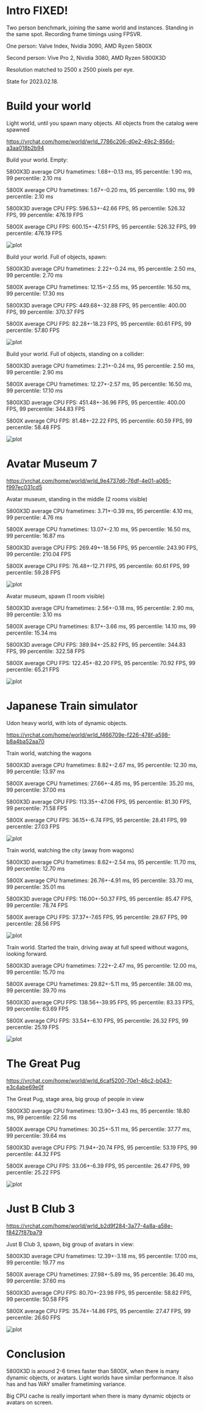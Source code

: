 # Intro FIXED!

Two person benchmark, joining the same world and instances. Standing in the same spot. Recording frame timings using FPSVR.

One person: Valve Index, Nvidia 3090, AMD Ryzen 5800X

Second person: Vive Pro 2, Nividia 3080, AMD Ryzen 5800X3D

Resolution matched to 2500 x 2500 pixels per eye. 

State for 2023.02.18.


# Build your world

Light world, until you spawn many objects. All objects from the catalog were spawned

https://vrchat.com/home/world/wrld_7786c206-d0e2-49c2-856d-a3aa018b2b94

Build your world. Empty:

5800X3D average CPU frametimes: 1.68+-0.13 ms, 95 percentile: 1.90 ms, 99 percentile: 2.10 ms

5800X average CPU frametimes: 1.67+-0.20 ms, 95 percentile: 1.90 ms, 99 percentile: 2.10 ms

5800X3D average CPU FPS: 596.53+-42.66 FPS, 95 percentile: 526.32 FPS, 99 percentile: 476.19 FPS

5800X average CPU FPS: 600.15+-47.51 FPS, 95 percentile: 526.32 FPS, 99 percentile: 476.19 FPS

![plot](./build_your_world_empty.png)


Build your world. Full of objects, spawn:

5800X3D average CPU frametimes: 2.22+-0.24 ms, 95 percentile: 2.50 ms, 99 percentile: 2.70 ms

5800X average CPU frametimes: 12.15+-2.55 ms, 95 percentile: 16.50 ms, 99 percentile: 17.30 ms

5800X3D average CPU FPS: 449.68+-32.88 FPS, 95 percentile: 400.00 FPS, 99 percentile: 370.37 FPS

5800X average CPU FPS: 82.28+-18.23 FPS, 95 percentile: 60.61 FPS, 99 percentile: 57.80 FPS


![plot](./build_your_world_items-spawn.png)


Build your world. Full of objects, standing on a collider:

5800X3D average CPU frametimes: 2.21+-0.24 ms, 95 percentile: 2.50 ms, 99 percentile: 2.90 ms

5800X average CPU frametimes: 12.27+-2.57 ms, 95 percentile: 16.50 ms, 99 percentile: 17.10 ms

5800X3D average CPU FPS: 451.48+-36.96 FPS, 95 percentile: 400.00 FPS, 99 percentile: 344.83 FPS

5800X average CPU FPS: 81.48+-22.22 FPS, 95 percentile: 60.59 FPS, 99 percentile: 58.48 FPS

![plot](./build_your_world_items-bed.png)


# Avatar Museum 7

https://vrchat.com/home/world/wrld_9e4737d6-76df-4e01-a065-f997ec031cd5

Avatar museum, standing in the middle (2 rooms visible)

5800X3D average CPU frametimes: 3.71+-0.39 ms, 95 percentile: 4.10 ms, 99 percentile: 4.76 ms

5800X average CPU frametimes: 13.07+-2.10 ms, 95 percentile: 16.50 ms, 99 percentile: 16.87 ms

5800X3D average CPU FPS: 269.49+-18.56 FPS, 95 percentile: 243.90 FPS, 99 percentile: 210.04 FPS

5800X average CPU FPS: 76.48+-12.71 FPS, 95 percentile: 60.61 FPS, 99 percentile: 59.28 FPS


![plot](./avatar_museum_middle.png)



Avatar museum, spawn (1 room visible)


5800X3D average CPU frametimes: 2.56+-0.18 ms, 95 percentile: 2.90 ms, 99 percentile: 3.10 ms

5800X average CPU frametimes: 8.17+-3.66 ms, 95 percentile: 14.10 ms, 99 percentile: 15.34 ms

5800X3D average CPU FPS: 389.94+-25.82 FPS, 95 percentile: 344.83 FPS, 99 percentile: 322.58 FPS

5800X average CPU FPS: 122.45+-82.20 FPS, 95 percentile: 70.92 FPS, 99 percentile: 65.21 FPS



![plot](./avatar_museum_spawn.png)


# Japanese Train simulator

Udon heavy world, with lots of dynamic objects.

https://vrchat.com/home/world/wrld_f466709e-f226-478f-a598-b8a4ba52aa70

Train world, watching the wagons

5800X3D average CPU frametimes: 8.82+-2.67 ms, 95 percentile: 12.30 ms, 99 percentile: 13.97 ms

5800X average CPU frametimes: 27.66+-4.85 ms, 95 percentile: 35.20 ms, 99 percentile: 37.00 ms

5800X3D average CPU FPS: 113.35+-47.06 FPS, 95 percentile: 81.30 FPS, 99 percentile: 71.58 FPS

5800X average CPU FPS: 36.15+-6.74 FPS, 95 percentile: 28.41 FPS, 99 percentile: 27.03 FPS



![plot](./train_world_spawn_wagons_tower.png)


Train world, watching the city (away from wagons)

5800X3D average CPU frametimes: 8.62+-2.54 ms, 95 percentile: 11.70 ms, 99 percentile: 12.70 ms

5800X average CPU frametimes: 26.76+-4.91 ms, 95 percentile: 33.70 ms, 99 percentile: 35.01 ms

5800X3D average CPU FPS: 116.00+-50.37 FPS, 95 percentile: 85.47 FPS, 99 percentile: 78.74 FPS

5800X average CPU FPS: 37.37+-7.65 FPS, 95 percentile: 29.67 FPS, 99 percentile: 28.56 FPS


![plot](./train_world_spawn_city.png)



Train world. Started the train, driving away at full speed without wagons, looking forward.

5800X3D average CPU frametimes: 7.22+-2.47 ms, 95 percentile: 12.00 ms, 99 percentile: 15.70 ms

5800X average CPU frametimes: 29.82+-5.11 ms, 95 percentile: 38.00 ms, 99 percentile: 39.70 ms

5800X3D average CPU FPS: 138.56+-39.95 FPS, 95 percentile: 83.33 FPS, 99 percentile: 63.69 FPS

5800X average CPU FPS: 33.54+-6.10 FPS, 95 percentile: 26.32 FPS, 99 percentile: 25.19 FPS



![plot](./train_world_trainride.png)



# The Great Pug

https://vrchat.com/home/world/wrld_6caf5200-70e1-46c2-b043-e3c4abe69e0f

The Great Pug, stage area, big group of people in view

5800X3D average CPU frametimes: 13.90+-3.43 ms, 95 percentile: 18.80 ms, 99 percentile: 22.56 ms

5800X average CPU frametimes: 30.25+-5.11 ms, 95 percentile: 37.77 ms, 99 percentile: 39.64 ms

5800X3D average CPU FPS: 71.94+-20.74 FPS, 95 percentile: 53.19 FPS, 99 percentile: 44.32 FPS

5800X average CPU FPS: 33.06+-6.39 FPS, 95 percentile: 26.47 FPS, 99 percentile: 25.22 FPS


![plot](./the_great_pug_full_stage_area.png)


# Just B Club 3

https://vrchat.com/home/world/wrld_b2d9f284-3a77-4a8a-a58e-f8427f87ba79

Just B Club 3, spawn, big group of avatars in view:

5800X3D average CPU frametimes: 12.39+-3.18 ms, 95 percentile: 17.00 ms, 99 percentile: 19.77 ms

5800X average CPU frametimes: 27.98+-5.89 ms, 95 percentile: 36.40 ms, 99 percentile: 37.60 ms

5800X3D average CPU FPS: 80.70+-23.98 FPS, 95 percentile: 58.82 FPS, 99 percentile: 50.58 FPS

5800X average CPU FPS: 35.74+-14.86 FPS, 95 percentile: 27.47 FPS, 99 percentile: 26.60 FPS


![plot](./just_b_club_3_spawn_big_group_of_people.png)

# Conclusion

5800X3D is around 2-6 times faster than 5800X, when there is many dynamic objects, or avatars. Light worlds have similar performance.
It also has and has WAY smaller frametiming variance.

Big CPU cache is really important when there is many dynamic objects or avatars on screen.
